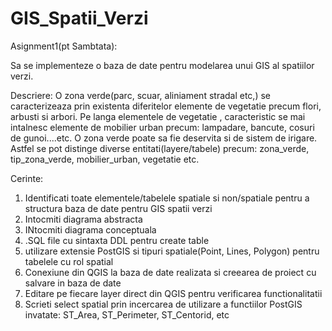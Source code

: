 # GIS_Spatii_Verzi

Asignment1(pt Sambtata):

Sa se implementeze o baza de date pentru modelarea unui GIS al spatiilor verzi.

Descriere:
O zona verde(parc, scuar, aliniament stradal etc,) se caracterizeaza prin existenta diferitelor elemente de vegetatie precum flori, arbusti si arbori. Pe langa elementele de vegetatie , caracteristic se mai intalnesc elemente de mobilier urban precum: lampadare, bancute, cosuri de gunoi....etc. O zona verde poate sa fie deservita si de sistem de irigare.
Astfel se pot distinge diverse entitati(layere/tabele) precum: zona_verde, tip_zona_verde, mobilier_urban, vegetatie etc.

Cerinte:
1. Identificati toate elementele/tabelele spatiale si non/spatiale pentru a structura baza de date pentru GIS spatii verzi
2. Intocmiti diagrama abstracta
3. INtocmiti diagrama conceptuala
4. .SQL file cu sintaxta DDL pentru create table
5. utilizare extensie PostGIS si tipuri spatiale(Point, Lines, Polygon) pentru tabelele cu rol spatial
6. Conexiune din QGIS la baza de date realizata si creearea de proiect cu salvare in baza de date
7. Editare pe fiecare layer direct din QGIS pentru verificarea functionalitatii
8. Scrieti select spatial prin incercarea de utilizare a functiilor PostGIS invatate: ST_Area, ST_Perimeter, ST_Centorid, etc
